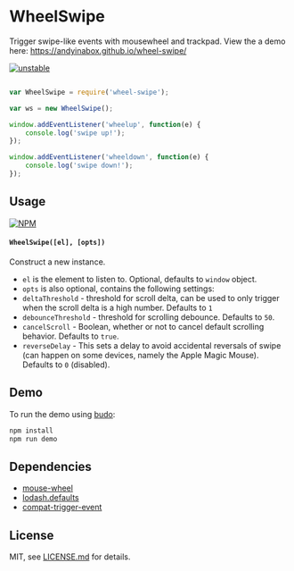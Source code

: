 # WheelSwipe

Trigger swipe-like events with mousewheel and trackpad. View the a demo here: https://andyinabox.github.io/wheel-swipe/

[![unstable](http://badges.github.io/stability-badges/dist/unstable.svg)](http://github.com/badges/stability-badges)

```js

var WheelSwipe = require('wheel-swipe');

var ws = new WheelSwipe();

window.addEventListener('wheelup', function(e) { 
	console.log('swipe up!');
});

window.addEventListener('wheeldown', function(e) { 
	console.log('swipe down!');
});

```

## Usage

[![NPM](https://nodei.co/npm/wheel-swipe.png)](https://nodei.co/npm/wheel-swipe/)

#### `WheelSwipe([el], [opts])`

Construct a new instance.

 * `el` is the element to listen to. Optional, defaults to `window` object.
 * `opts` is also optional, contains the following settings: 
  * `deltaThreshold` - threshold for scroll delta, can be used to only trigger when the scroll delta is a high number. Defaults to `1`
  * `debounceThreshold` - threshold for scrolling debounce. Defaults to `50`.
  * `cancelScroll` - Boolean, whether or not to cancel default scrolling behavior. Defaults to `true`.
  *  `reverseDelay` - This sets a delay to avoid accidental reversals of swipe (can happen on some devices, namely the Apple Magic Mouse). Defaults to `0` (disabled).

## Demo

To run the demo using [budo](https://github.com/mattdesl/budo):

```bash
npm install
npm run demo
```

## Dependencies

 * [mouse-wheel](https://www.npmjs.com/package/mouse-wheel)
 * [lodash.defaults](https://www.npmjs.com/package/lodash.defaults)
 * [compat-trigger-event](https://www.npmjs.com/package/compat-trigger-event)

## License

MIT, see [LICENSE.md](http://github.com/mattdesl/no-op/blob/master/LICENSE.md) for details.
